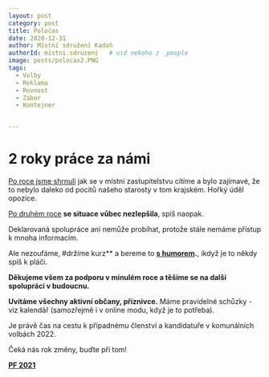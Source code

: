 ```yaml
---
layout: post
category: post
title: Poločas 
date: 2020-12-31
author: Místní sdružení Kadaň
authorId: mistni.sdruzeni   # uid nekoho z _people
image: posts/polocas2.PNG
tags:
  - Volby
  - Reklama
  - Rovnost
  - Zábor 
  - Kontejner


---
```


# 2 roky práce za námi


[Po roce jsme shrnuli](https://kadan.pirati.cz/aktuality/mikulas.html) jak se v místní zastupitelstvu cítíme a bylo zajímavé, že to nebylo daleko od pocitů našeho starosty v tom krajském. Hořký úděl opozice.

[Po druhém roce](https://kadan.pirati.cz/aktuality/kraj.html) **se situace vůbec nezlepšila**, spíš naopak. 

Deklarovaná spolupráce ani nemůže probíhat, protože stále nemáme přístup k mnoha informacím.


Ale nezoufáme, #držíme kurz** a bereme to **[s humorem](https://drive.google.com/file/d/1SKjr3GZjHHE8Nbadwg-rE5t_kX7XhfUy/view?usp=sharing).**, ikdyž je to někdy spíš k pláči.


**Děkujeme všem za podporu v minulém roce a těšíme se na další spolupráci v budoucnu.**


**Uvítáme všechny aktivní občany, příznivce.** Máme pravidelné schůzky - viz kalendář (samozřejmě i v online modu, když je to potřeba). 


Je právě čas na cestu k případnému členství a kandidatuře v komunálních volbách 2022.


Čeká nás rok změny, buďte při tom!


**[PF 2021](https://drive.google.com/file/d/1F7dB0yhExaaC4A9cYYlpjx6EUM7qZ4-J/view?usp=sharing)**

